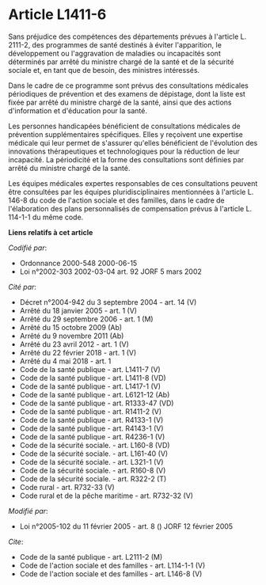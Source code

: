 # Article L1411-6

Sans préjudice des compétences des départements prévues à l'article L. 2111-2, des programmes de santé destinés à éviter
l'apparition, le développement ou l'aggravation de maladies ou incapacités sont déterminés par arrêté du ministre chargé de
la santé et de la sécurité sociale et, en tant que de besoin, des ministres intéressés.

Dans le cadre de ce programme sont prévus des consultations médicales périodiques de prévention et des examens de dépistage,
dont la liste est fixée par arrêté du ministre chargé de la santé, ainsi que des actions d'information et d'éducation pour la
santé.

Les personnes handicapées bénéficient de consultations médicales de prévention supplémentaires spécifiques. Elles y reçoivent
une expertise médicale qui leur permet de s'assurer qu'elles bénéficient de l'évolution des innovations thérapeutiques et
technologiques pour la réduction de leur incapacité. La périodicité et la forme des consultations sont définies par arrêté du
ministre chargé de la santé.

Les équipes médicales expertes responsables de ces consultations peuvent être consultées par les équipes pluridisciplinaires
mentionnées à l'article L. 146-8 du code de l'action sociale et des familles, dans le cadre de l'élaboration des plans
personnalisés de compensation prévus à l'article L. 114-1-1 du même code.

**Liens relatifs à cet article**

_Codifié par_:

  - Ordonnance 2000-548 2000-06-15
  - Loi n°2002-303 2002-03-04 art. 92 JORF 5 mars 2002

_Cité par_:

  - Décret n°2004-942 du 3 septembre 2004 - art. 14 (V)
  - Arrêté du 18 janvier 2005 - art. 1 (V)
  - Arrêté du 29 septembre 2006 - art. 1 (M)
  - Arrêté du 15 octobre 2009 (Ab)
  - Arrêté du 9 novembre 2011 (Ab)
  - Arrêté du 23 avril 2012 - art. 1 (V)
  - Arrêté du 22 février 2018 - art. 1 (V)
  - Arrêté du 4 mai 2018 - art. 1
  - Code de la santé publique - art. L1411-7 (V)
  - Code de la santé publique - art. L1411-8 (VD)
  - Code de la santé publique - art. L1417-1 (V)
  - Code de la santé publique - art. L6121-12 (Ab)
  - Code de la santé publique - art. R1333-47 (VD)
  - Code de la santé publique - art. R1411-2 (V)
  - Code de la santé publique - art. R4133-1 (V)
  - Code de la santé publique - art. R4143-1 (V)
  - Code de la santé publique - art. R4236-1 (V)
  - Code de la sécurité sociale. - art. L160-8 (VD)
  - Code de la sécurité sociale. - art. L161-40 (V)
  - Code de la sécurité sociale. - art. L321-1 (V)
  - Code de la sécurité sociale. - art. R160-8 (V)
  - Code de la sécurité sociale. - art. R322-2 (T)
  - Code rural - art. R732-33 (V)
  - Code rural et de la pêche maritime - art. R732-32 (V)

_Modifié par_:

  - Loi n°2005-102 du 11 février 2005 - art. 8 () JORF 12 février 2005

_Cite_:

  - Code de la santé publique - art. L2111-2 (M)
  - Code de l'action sociale et des familles - art. L114-1-1 (V)
  - Code de l'action sociale et des familles - art. L146-8 (V)
